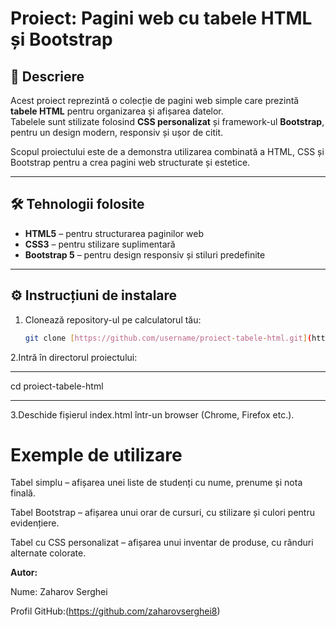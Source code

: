 # Proiect: Pagini web cu tabele HTML și Bootstrap

## 📌 Descriere
Acest proiect reprezintă o colecție de pagini web simple care prezintă **tabele HTML** pentru organizarea și afișarea datelor.  
Tabelele sunt stilizate folosind **CSS personalizat** și framework-ul **Bootstrap**, pentru un design modern, responsiv și ușor de citit.  

Scopul proiectului este de a demonstra utilizarea combinată a HTML, CSS și Bootstrap pentru a crea pagini web structurate și estetice.  

---

## 🛠️ Tehnologii folosite
- **HTML5** – pentru structurarea paginilor web  
- **CSS3** – pentru stilizare suplimentară  
- **Bootstrap 5** – pentru design responsiv și stiluri predefinite  

---

## ⚙️ Instrucțiuni de instalare
1. Clonează repository-ul pe calculatorul tău:
   ```bash
   git clone [https://github.com/username/proiect-tabele-html.git](https://github.com/zaharovserghei8/E-portofoliu/tree/main/proiect%20universitar)
2.Intră în directorul proiectului:
***********************
cd proiect-tabele-html
***********************

3.Deschide fișierul index.html într-un browser (Chrome, Firefox etc.).

# Exemple de utilizare

Tabel simplu – afișarea unei liste de studenți cu nume, prenume și nota finală.

Tabel Bootstrap – afișarea unui orar de cursuri, cu stilizare și culori pentru evidențiere.

Tabel cu CSS personalizat – afișarea unui inventar de produse, cu rânduri alternate colorate.

**Autor:**

Nume: Zaharov Serghei

Profil GitHub:(https://github.com/zaharovserghei8)
